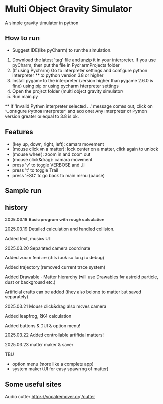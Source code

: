 # Multi Object Gravity Simulator
A simple gravity simulator in python

## How to run
* Suggest IDE(like pyCharm) to run the simulation.


1. Download the latest 'tag' file and unzip it in your interpreter. If you use pyCharm, then put the file in PycharmProjects folder
2. (If using Pycharm) Go to interpreter settings and configure python interpreter ** to python version 3.8 or higher
3. Install pygame to the interpreter (version higher than pygame 2.6.0 is fine) using pip or using pycharm interpreter settings
4. Open the project folder (multi object gravity simulator)
5. Run main.py 

** If 'Invalid Python interpreter selected ...' message comes out, click on 'Configure Python interpreter' and add one! Any interpreter of Python version greater or equal to 3.8 is ok.


## Features
- (key up, down, right, left): camara movement 
- (mouse click on a matter): lock center on a matter, click again to unlock
- (mouse wheel): zoom in and zoom out
- (mouse click&drag): camara movement 
- press 'v' to toggle VERBOSE and UI
- press 't' to toggle Trail
- press 'ESC' to go back to main menu (pause)


## Sample run




## history

2025.03.18 Basic program with rough calculation

2025.03.19 Detailed calculation and handled collision. 

Added text, musics UI


2025.03.20 Separated camera coordinate

Added zoom feature (this took so long to debug)

Added trajectory (removed current trace system) 

Added Drawable - Matter hierarchy (will use Drawables for astroid particle, dust or background etc.)

Artificial crafts can be added (they also belong to matter but saved separately)


2025.03.21 Mouse click&drag also moves camera

Added leapfrog, RK4 calculation

Added buttons & GUI & option menu!


2025.03.22 Added controllable artificial matters!


2025.03.23 matter maker & saver


TBU
- option menu (more like a complete app)
- system maker (UI for easy spawning of matter)


## Some useful sites
Audio cutter
https://vocalremover.org/cutter



